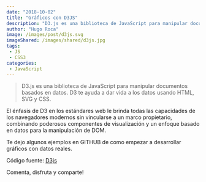 ```yaml
---
date: "2018-10-02"
title: "Gráficos con D3JS"
description: "D3.js es una biblioteca de JavaScript para manipular documentos basados ​​en datos. D3 te ayuda a dar vida a los datos usando HTML, SVG y CSS."
author: "Hugo Roca"
image: /images/post/d3js.svg
imageShared: /images/shared/d3js.jpg
tags:
 - JS
 - CSS3
categories:
 - JavaScript
---
```


> D3.js es una biblioteca de JavaScript para manipular documentos basados ​​en datos. D3 te ayuda a dar vida a los datos usando HTML, SVG y CSS.

El énfasis de D3 en los estándares web le brinda todas las capacidades de los navegadores modernos sin vincularse a un marco propietario, combinando poderosos componentes de visualización y un enfoque basado en datos para la manipulación de DOM.

Te dejo algunos ejemplos en GITHUB de como empezar a desarrollar gráficos con datos reales.

Código fuente: [D3js](https://github.com/PORTAFOLIO-PROYECTOS/D3JS/archive/master.zip)

Comenta, disfruta y comparte! 